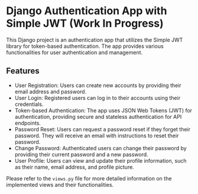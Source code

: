 # Django Authentication App with Simple JWT (Work In Progress)


This Django project is an authentication app that utilizes the Simple JWT library for token-based authentication. The app provides various functionalities for user authentication and management.

## Features

- User Registration: Users can create new accounts by providing their email address and password.
- User Login: Registered users can log in to their accounts using their credentials.
- Token-based Authentication: The app uses JSON Web Tokens (JWT) for authentication, providing secure and stateless authentication for API endpoints.
- Password Reset: Users can request a password reset if they forget their password. They will receive an email with instructions to reset their password.
- Change Password: Authenticated users can change their password by providing their current password and a new password.
- User Profile: Users can view and update their profile information, such as their name, email address, and profile picture.

Please refer to the `views.py` file for more detailed information on the implemented views and their functionalities.
